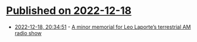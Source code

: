 # [Published on 2022-12-18](index.md)

* [2022-12-18, 20:34:51](https://news.ycombinator.com/item?id=34042928) - [A minor memorial for Leo Laporte’s terrestrial AM radio show](http://oldvcr.blogspot.com/2022/12/a-minor-memorial-for-leo-laporte-on.html)
